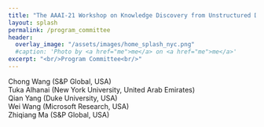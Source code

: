 ```yaml
---
title: "The AAAI-21 Workshop on Knowledge Discovery from Unstructured Data in Financial Services"
layout: splash
permalink: /program_committee
header:
  overlay_image: "/assets/images/home_splash_nyc.png"
  #caption: 'Photo by <a href="me">me</a> on <a href="me">me</a>'
excerpt: "<br/>Program Committee<br/>"
---
```


Chong Wang (S&P Global, USA)<br>
Tuka Alhanai (New York University, United Arab Emirates)<br>
Qian Yang (Duke University, USA)<br>
Wei Wang (Microsoft Research, USA)<br>
Zhiqiang Ma (S&P Global, USA)<br>
